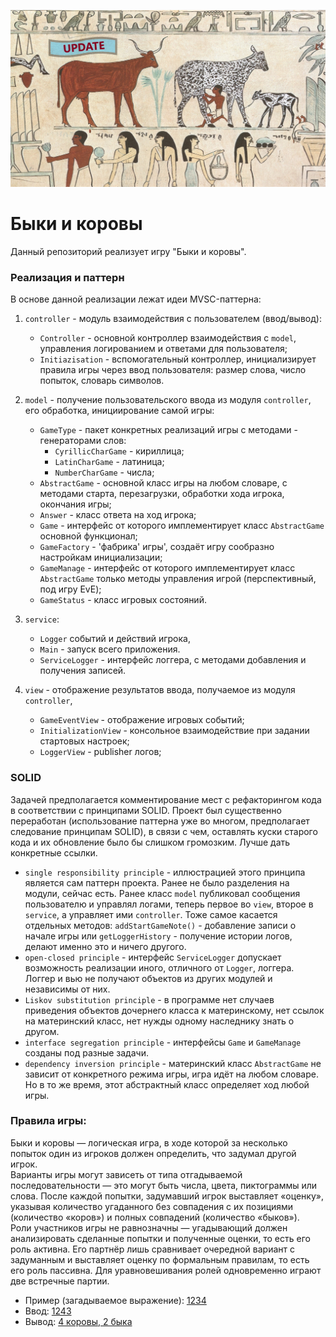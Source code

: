 ![Logo](../../../../../docs/BullsAndCowsSOLID.jpg)
# Быки и коровы

Данный репозиторий реализует игру "Быки и коровы".

### Реализация и паттерн
В основе данной реализации лежат идеи MVSC-паттерна:

1. `controller` - модуль взаимодействия с пользователем (ввод/вывод):
   * `Сontroller` - основной контроллер взаимодействия с `model`, 
управления логированием и ответами для пользователя;
   * `Initiazisation` - вспомогательный контроллер, 
инициализирует правила игры через ввод пользователя:
размер слова, число попыток, словарь символов.

2. `model` - получение пользовательского ввода из модуля `controller`, 
его обработка, инициирование самой игры:
   * `GameType` - пакет конкретных реализаций игры с методами -
   генераторами слов:
     * `CyrillicCharGame` - кириллица;
     * `LatinCharGame` - латиница;
     * `NumberCharGame` - числа;
   * `AbstractGame` - основной класс игры на любом словаре, с методами
   старта, перезагрузки, обработки хода игрока, окончания игры;
   * `Answer` - класс ответа на ход игрока;
   * `Game` - интерфейс от которого имплементирует класс `AbstractGame`
     основной функционал;
   * `GameFactory` - 'фабрика' игры', создаёт игру сообразно настройкам 
инициализации;
   * `GameManage` - интерфейс от которого имплементирует класс `AbstractGame` 
   только методы управления игрой (перспективный, под игру EvE);
   * `GameStatus` - класс игровых состояний.
3. `service`:
   * `Logger` событий и действий игрока,
   * `Main` - запуск всего приложения.
   * `ServiceLogger` - интерфейс логгера, с методами добавления и получения записей.

4. `view` - отображение результатов ввода, получаемое из модуля `controller`,
   * `GameEventView` - отображение игровых событий;
   * `InitializationView` - консольное взаимодействие при задании стартовых настроек;
   * `LoggerView` - publisher логов;

### SOLID
Задачей предполагается комментирование мест с рефакторингом кода в соответствии 
с принципами SOLID. Проект был существенно переработан (использование паттерна уже 
во многом, предполагает следование принципам SOLID), в связи с чем, оставлять 
куски старого кода и их обновление было бы слишком громозким. Лучше дать конкретные 
ссылки.
* `single responsibility principle` - иллюстрацией этого принципа является сам паттерн
проекта. Ранее не было разделения на модули, сейчас есть. Ранее класс `model` публиковал 
сообщения пользователю и управлял логами, теперь первое во `view`, второе в `service`, 
а управляет ими `controller`. Тоже самое касается отдельных методов: `addStartGameNote()` - 
добавление записи о начале игры или `getLoggerHistory` - получение истории логов, 
делают именно это и ничего другого.
* `open-closed principle` - интерфейс `ServiceLogger` допускает возможность реализации иного,
отличного от `Logger`, логгера. Логгер и вью не получают объектов из других модулей и 
независимы от них.
* `Liskov substitution principle` - в программе нет случаев приведения объектов дочернего класса 
к материнскому, нет ссылок на материнский класс, нет нужды одному наследнику знать о другом.
* `interface segregation principle` - интерфейсы `Game` и `GameManage` созданы под разные задачи.
* `dependency inversion principle` - материнский класс `AbstractGame` не зависит от конкретного 
режима игры, игра идёт на любом словаре. Но в то же время, этот абстрактный класс определяет 
ход любой игры.

### Правила игры:
Быки и коровы — логическая игра, в ходе которой за несколько попыток
один из игроков должен определить, что задумал другой игрок.  
Варианты игры могут зависеть от типа отгадываемой последовательности —
это могут быть числа, цвета, пиктограммы или слова. После каждой попытки,
задумавший игрок выставляет «оценку», указывая количество угаданного
без совпадения с их позициями (количество «коров») и полных совпадений
(количество «быков»).  
Роли участников игры не равнозначны — угадывающий
должен анализировать сделанные попытки и полученные оценки, то есть его
роль активна. Его партнёр лишь сравнивает очередной вариант с задуманным
и выставляет оценку по формальным правилам, то есть его роль пассивна.
Для уравновешивания ролей одновременно играют две встречные партии.

* Пример (загадываемое выражение): <U>1234</U>
* Ввод: <U>1243</U>
* Вывод: <U>4 коровы, 2 быка</U>